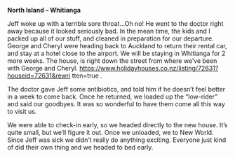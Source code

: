 **North Island – Whitianga**

Jeff woke up with a terrible sore throat…Oh no! He went to the doctor
right away because it looked seriously bad. In the mean time, the kids
and I packed up all of our stuff, and cleaned in preparation for our
departure. George and Cheryl were heading back to Auckland to
return their rental car, and stay at a hotel close to the airport.
We will be staying in Whitianga for 2 more weeks. The house, is right
down the street from where we’ve been with George and Cheryl.
https://www.holidayhouses.co.nz/listing/72631?houseid=72631&rewri
tten=true .

The doctor gave Jeff some antibiotics, and told him if he doesn’t feel
better in a week to come back. Once he returned, we loaded up the
“low-rider” and said our goodbyes. It was so wonderful to have them
come all this way to visit us.

We were able to check-in early, so we headed directly to the new
house. It’s quite small, but we’ll figure it out. Once we unloaded, we
to New World. Since Jeff was sick we didn’t really do anything
exciting. Everyone just kind of did their own thing and we headed to
bed early.